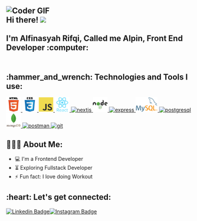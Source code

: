 <h2 align="left">
 <img src="https://raw.githubusercontent.com/snipe/animated-gifs/master/oh-hai-friend/adventure%20time%20dawww.gif" alt="Coder GIF" width="500">
 <abc>
  <br>Hi there! <img src="https://user-images.githubusercontent.com/42378118/110234147-e3259600-7f4e-11eb-95be-0c4047144dea.gif" width="30"><br>
  <br> I'm Alfinasyah Rifqi, Called me Alpin, Front End Developer :computer:<br>
  <br>
    
 </abc>
</h2> 
<h2 align="left">:hammer_and_wrench: Technologies and Tools I use:</h2>
<p align="left">
    <a href="https://www.w3.org/html/" target="_blank"> <img src="https://raw.githubusercontent.com/devicons/devicon/master/icons/html5/html5-original-wordmark.svg" alt="html5" width="40" height="40"/> </a>
    <a href="https://www.w3schools.com/css/" target="_blank"> <img src="https://raw.githubusercontent.com/devicons/devicon/master/icons/css3/css3-original-wordmark.svg" alt="css3" width="40" height="40"/> </a>
    <a href="https://developer.mozilla.org/en-US/docs/Web/JavaScript" target="_blank"> <img src="https://raw.githubusercontent.com/devicons/devicon/master/icons/javascript/javascript-original.svg" alt="javascript" width="40" height="40"/> </a>
<a href="https://reactjs.org/" target="_blank"> <img src="https://raw.githubusercontent.com/devicons/devicon/master/icons/react/react-original-wordmark.svg" alt="react" width="40" height="40"/> </a>
 <a href="https://nextjs.org/" target="_blank"> <img src="https://github.com/jalbertsr/logo-badge-images/blob/master/img/rsz_nextjs.png?raw=true" alt="nextjs" width="50" height="40"/> </a>
      <a href="https://nodejs.org" target="_blank"> <img src="https://raw.githubusercontent.com/devicons/devicon/master/icons/nodejs/nodejs-original-wordmark.svg" alt="nodejs" width="40" height="40"/> </a>
    <a href="https://expressjs.com" target="_blank"> <img src="https://github.com/MarioTerron/logo-images/blob/master/logos/expressjs.png" alt="express" width="80" height="25"/> </a>
 <a href="https://www.mysql.com/" target="_blank"> <img src="https://raw.githubusercontent.com/docker-library/docs/c408469abbac35ad1e4a50a6618836420eb9502e/mysql/logo.png" alt="mysql" width="60" height="40"/> </a>
 <a href="https://www.postgresql.org/" target="_blank"> <img src="https://github.com/jalbertsr/logo-badge-images/blob/master/img/rsz_postgresql.png?raw=true" alt="postgresql" width="40" height="40"/> </a>
    <a href="https://www.mongodb.com/" target="_blank"> <img src="https://raw.githubusercontent.com/devicons/devicon/master/icons/mongodb/mongodb-original-wordmark.svg" alt="mongodb" width="40" height="40"/> </a>
<a href="https://www.postman.com/" target="_blank"> <img src="https://www.vectorlogo.zone/logos/getpostman/getpostman-icon.svg" alt="postman" width="40" height="40"/> </a>
<a href="https://git-scm.com/" target="_blank"> <img src="https://www.vectorlogo.zone/logos/git-scm/git-scm-icon.svg" alt="git" width="40" height="40"/> </a>
    </p>

<h2 align="left">👨🏻‍💻 About Me:</h2>

- :computer: I'm a Frontend Developer
- :hourglass_flowing_sand: Exploring Fullstack Developer
- :zap: Fun fact: I love doing Workout<br>

<h2 align="left">:heart: Let's get connected:</h2>

[![Linkedin Badge](https://img.shields.io/badge/-AlfinasyahRifqi-blue?style=flat-square&logo=Linkedin&logoColor=white&link=https://www.linkedin.com/in/alfinasyah-rifqi/)](https://www.linkedin.com/in/alfinasyah-rifqi/)[![Instagram Badge](https://img.shields.io/badge/-@alfin_rfq-D7008A?style=flat-square&labelColor=D7008A&logo=Instagram&logoColor=white&link=https://www.instagram.com/alfin_rfq/)](https://www.instagram.com/alfin_rfq/)
